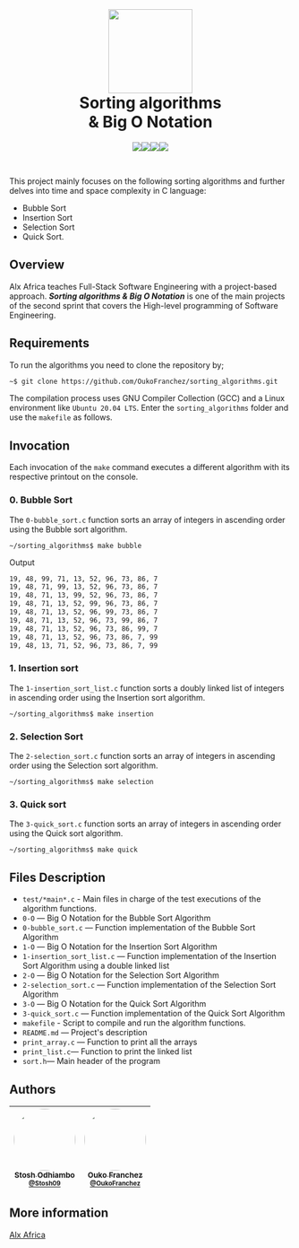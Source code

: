 <br>

<h1 align="center"><img src="https://upload.wikimedia.org/wikipedia/commons/thumb/4/4c/Shell_sorting_algorithm_color_bars.svg/220px-Shell_sorting_algorithm_color_bars.svg.png" width='150'><br>Sorting algorithms<br>& Big O Notation</h1>

<p align="center"><img src="https://img.shields.io/badge/Linux-FCC624?style=for-the-badge&logo=linux&logoColor=black"><img src="https://img.shields.io/badge/C-00599C?style=for-the-badge&logo=c&logoColor=white"><img src="https://img.shields.io/badge/GNU%20Bash-4EAA25?style=for-the-badge&logo=GNU%20Bash&logoColor=white"><img src="https://img.shields.io/badge/GIT-E44C30?style=for-the-badge&logo=git&logoColor=white"></p>

<br>

This project mainly focuses on the following sorting algorithms and further delves into time and space complexity in C language:
* Bubble Sort 
* Insertion Sort
* Selection Sort
* Quick Sort.

## Overview

Alx Africa teaches Full-Stack Software Engineering with a project-based approach. **_Sorting algorithms & Big O Notation_** is one of the main projects of the second sprint that covers the High-level programming of Software Engineering.

## Requirements

To run the algorithms you need to clone the repository by;

```bash
~$ git clone https://github.com/OukoFranchez/sorting_algorithms.git
```

The compilation process uses GNU Compiler Collection (GCC) and a Linux environment like `Ubuntu 20.04 LTS`. Enter the `sorting_algorithms` folder and use the `makefile` as follows.

## Invocation

Each invocation of the `make` command executes a different algorithm with its respective printout on the console.

### **0. Bubble Sort**

The `0-bubble_sort.c` function sorts an array of integers in ascending order using the Bubble sort algorithm.

    ~/sorting_algorithms$ make bubble

Output

```bash
19, 48, 99, 71, 13, 52, 96, 73, 86, 7
19, 48, 71, 99, 13, 52, 96, 73, 86, 7
19, 48, 71, 13, 99, 52, 96, 73, 86, 7
19, 48, 71, 13, 52, 99, 96, 73, 86, 7
19, 48, 71, 13, 52, 96, 99, 73, 86, 7
19, 48, 71, 13, 52, 96, 73, 99, 86, 7
19, 48, 71, 13, 52, 96, 73, 86, 99, 7
19, 48, 71, 13, 52, 96, 73, 86, 7, 99
19, 48, 13, 71, 52, 96, 73, 86, 7, 99
```

### **1. Insertion sort**

The `1-insertion_sort_list.c` function sorts a doubly linked list of integers in ascending order using the Insertion sort algorithm.

    ~/sorting_algorithms$ make insertion

### **2. Selection Sort**

The `2-selection_sort.c` function sorts an array of integers in ascending order using the Selection sort algorithm.

    ~/sorting_algorithms$ make selection

### **3. Quick sort**

The `3-quick_sort.c` function sorts an array of integers in ascending order using the Quick sort algorithm.

    ~/sorting_algorithms$ make quick

## Files Description

- `test/*main*.c` - Main files in charge of the test executions of the algorithm functions.
- `0-O` — Big O Notation for the Bubble Sort Algorithm
- `0-bubble_sort.c` — Function implementation of the Bubble Sort Algorithm
- `1-O` — Big O Notation for the Insertion Sort Algorithm
- `1-insertion_sort_list.c` — Function implementation of the Insertion Sort Algorithm using a double linked list
- `2-O` — Big O Notation for the Selection Sort Algorithm
- `2-selection_sort.c` — Function implementation of the Selection Sort Algorithm
- `3-O` — Big O Notation for the Quick Sort Algorithm
- `3-quick_sort.c` — Function implementation of the Quick Sort Algorithm
- `makefile` - Script to compile and run the algorithm functions.
- `README.md` — Project's description
- `print_array.c` — Function to print all the arrays
- `print_list.c`— Function to print the linked list
- `sort.h`— Main header of the program

## Authors

| [<img src="https://avatars.githubusercontent.com/u/125689995?v=4" width="110" style="border-radius: 50%"><br><sub>Stosh Odhiambo<br><sup>@Stosh09](https://github.com/Stosh09) | [<img src="https://avatars.githubusercontent.com/u/96543749?v=4" width="110" style="border-radius: 50%"><br><sub>Ouko Franchez<br><sup>@OukoFranchez](https://github.com/OukoFranchez) |
|:----------------------------------------------------------------------------------------------------------------------------------------------------------------:|:--------------------------------------------------------------------------------------------------------------------------------------------------:|

## More information

[Alx Africa](https://www.alxafrica.com/)

